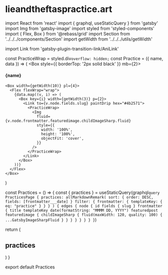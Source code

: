 # lieandtheftaspractice.art

import React from 'react'
import { graphql, useStaticQuery } from 'gatsby'
import Img from 'gatsby-image'
import styled from 'styled-components'
import { Flex, Box } from '@rebass/grid'
import Section from '../../../components/Section'
import getWidth from '../../../utils/getWidth'

import Link from 'gatsby-plugin-transition-link/AniLink'

const PracticeWrap = styled.div`overflow: hidden;`
const Practice = ({ name, data }) => (
<Flex flexWrap="wrap">
<Box width={getWidth(2)}>
<Box style={{ borderTop: '2px solid black' }} mb={2}>
<h4 style={{ margin: '0', padding: '0.5em 0' }}>{name}</h4>
</Box>
</Box>

    <Box width={getWidth(10)} pl={4}>
      <Flex flexWrap="wrap">
        {data.map((v, i) => (
          <Box key={i} width={getWidth(3)} p={2}>
            <Link to={v.node.fields.slug} paintDrip hex="#4b2571">
              <PracticeWrap>
                <Img
                  fluid={v.node.frontmatter.featuredimage.childImageSharp.fluid}
                  style={{
                    width: '100%',
                    height: '100%',
                    objectFit: 'cover',
                  }}
                />
              </PracticeWrap>
            </Link>
          </Box>
        ))}
      </Flex>
    </Box>

  </Flex>
)

const Practices = () => {
const { practices } = useStaticQuery(graphql`query PracticesPage { practices: allMarkdownRemark( sort: { order: DESC, fields: [frontmatter___date] } filter: { frontmatter: { templateKey: { eq: "practice" } } } ) { edges { node { id fields { slug } frontmatter { title templateKey date(formatString: "MMMM DD, YYYY") featuredpost featuredimage { childImageSharp { fluid(maxWidth: 120, quality: 100) { ...GatsbyImageSharpFluid } } } } } } } }`)

return (
<Section>
<h2>practices</h2>
<Practice name="Banana" data={[...practices.edges, ...practices.edges]} />
<Practice name="Jagoda" data={practices.edges} />
<Practice name="Nar" data={practices.edges} />
</Section>
)
}

export default Practices
